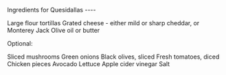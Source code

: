 
Ingredients for Quesidallas  ---- 

Large flour tortillas
Grated cheese - either mild or sharp cheddar, or Monterey Jack
Olive oil or butter

Optional:

Sliced mushrooms
Green onions
Black olives, sliced
Fresh tomatoes, diced
Chicken pieces
Avocado
Lettuce
Apple cider vinegar
Salt
